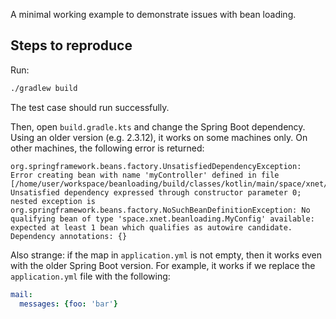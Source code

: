 A minimal working example to demonstrate issues with bean loading.

## Steps to reproduce

Run:

```bash
./gradlew build
```

The test case should run successfully.

Then, open `build.gradle.kts` and change the Spring Boot dependency. Using an older version
(e.g. 2.3.12), it works on some machines only. On other machines, the following error is returned:

```
org.springframework.beans.factory.UnsatisfiedDependencyException: Error creating bean with name 'myController' defined in file [/home/user/workspace/beanloading/build/classes/kotlin/main/space/xnet/beanloading/MyController.class]: Unsatisfied dependency expressed through constructor parameter 0; nested exception is org.springframework.beans.factory.NoSuchBeanDefinitionException: No qualifying bean of type 'space.xnet.beanloading.MyConfig' available: expected at least 1 bean which qualifies as autowire candidate. Dependency annotations: {}
```

Also strange: if the map in `application.yml` is not empty, then it works even with the older
Spring Boot version. For example, it works if we replace the `application.yml`
file with the following:

```yml
mail:
  messages: {foo: 'bar'}
```
